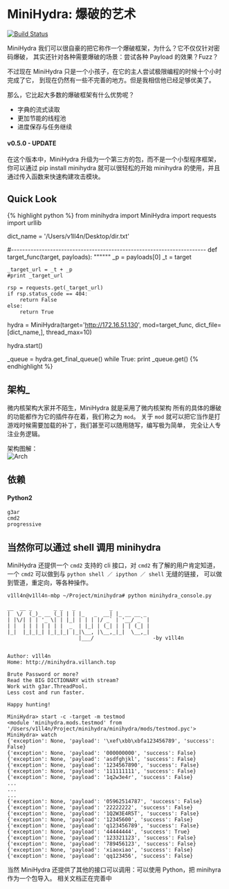 # MiniHydra: 爆破的艺术
[![Build Status](https://travis-ci.org/VillanCh/minihydra.svg?branch=master)](https://travis-ci.org/VillanCh/minihydra)

MiniHydra 我们可以很自豪的把它称作一个爆破框架，为什么？它不仅仅针对密码爆破，
其实还针对各种需要爆破的场景：尝试各种 Payload 的效果？Fuzz？

不过现在 MiniHydra 只是一个小孩子，在它的主人尝试极限编程的时候十个小时完成了它，
到现在仍然有一些不完善的地方。但是我相信他已经足够优美了。

那么，它比起大多数的爆破框架有什么优势呢？

* 字典的流式读取
* 更加节能的线程池
* 进度保存与任务继续

#### v0.5.0 - UPDATE

在这个版本中，MiniHydra 升级为一个第三方的包，而不是一个小型程序框架，你可以通过 pip install minihydra 就可以很轻松的开始 minihydra 的使用，并且通过传入函数来快速构建攻击模块。

## Quick Look

{% highlight python %}
from minihydra import MiniHydra
import requests
import urllib

dict_name = '/Users/v1ll4n/Desktop/dir.txt'

#----------------------------------------------------------------------
def target_func(target, payloads):
    """"""
    _p = payloads[0]
    _t = target

    _target_url = _t + _p
    #print _target_url

    rsp = requests.get(_target_url)
    if rsp.status_code == 404:
        return False
    else:
        return True

hydra = MiniHydra(target='http://172.16.51.130', mod=target_func, dict_file=[dict_name,], thread_max=10)

hydra.start()

_queue = hydra.get_final_queue()
while True:
    print _queue.get()
{% endhighlight %}

## 架构_

微内核架构大家并不陌生，MiniHydra 就是采用了微内核架构
所有的具体的爆破的功能都作为它的插件存在着，我们称之为 `mod`。
关于 `mod` 就可以把它当作是打游戏时候需要加载的补丁，我们甚至可以随用随写，编写极为简单，
完全让人专注业务逻辑。

架构图解：  
![Arch](http://omqhpiogv.bkt.clouddn.com/minihydra_arch.png)


## 依赖

#### Python2

```
g3ar
cmd2
progressive
```

## 当然你可以通过 shell 调用 minihydra

MiniHydra 还提供一个 `cmd2` 支持的 cli 接口，对 `cmd2` 有了解的用户肯定知道，
一个 `cmd2` 可以做到与 `python shell ／ ipython ／ shell` 无缝的链接，
可以做到管道，重定向，等各种操作。

```
v1ll4n@v1ll4n-mbp ~/Project/minihydra# python minihydra_console.py

__  __ _       _ _   _           _
|  \/  (_)_ __ (_| | | |_   _  __| |_ __ __ _
| |\/| | | '_ \| | |_| | | | |/ _` | '__/ _` |
| |  | | | | | | |  _  | |_| | (_| | | | (_| |
|_|  |_|_|_| |_|_|_| |_|\__, |\__,_|_|  \__,_|
                       |___/                   -by v1ll4n


Author: v1ll4n
Home: http://minihydra.villanch.top

Brute Password or more?
Read the BIG DICTIONARY with stream?
Work with g3ar.ThreadPool.
Less cost and run faster.

Happy hunting!

MiniHydra> start -c -target -m testmod
<module 'minihydra.mods.testmod' from '/Users/v1ll4n/Project/minihydra/minihydra/mods/testmod.pyc'>
MiniHydra> watch
{'exception': None, 'payload': '\xef\xbb\xbfa123456789', 'success': False}
{'exception': None, 'payload': '000000000', 'success': False}
{'exception': None, 'payload': 'asdfghjkl', 'success': False}
{'exception': None, 'payload': '1234567890', 'success': False}
{'exception': None, 'payload': '111111111', 'success': False}
{'exception': None, 'payload': '1q2w3e4r', 'success': False}
...
...
...
{'exception': None, 'payload': '05962514787', 'success': False}
{'exception': None, 'payload': '22222222', 'success': False}
{'exception': None, 'payload': '1Q2W3E4R5T', 'success': False}
{'exception': None, 'payload': '12345600', 'success': False}
{'exception': None, 'payload': 'q123456789', 'success': False}
{'exception': None, 'payload': '44444444', 'success': True}
{'exception': None, 'payload': '123321123', 'success': False}
{'exception': None, 'payload': '789456123', 'success': False}
{'exception': None, 'payload': 'xiaoxiao', 'success': False}
{'exception': None, 'payload': 'qq123456', 'success': False}

```

当然 MiniHydra 还提供了其他的接口可以调用：可以使用 Python，把 minihyra 作为一个包导入。
相关文档正在完善中
